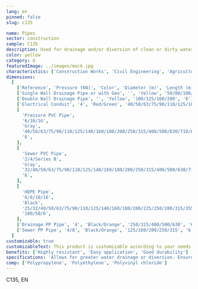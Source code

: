 ```yaml
---
lang: en
pinned: false
slug: c135

name: Pipes
sector: construction
sample: C135
description: Used for drainage and/or diversion of clean or dirty water, pipes have various applications in building drainage, industry, commerce, laboratories, underground installations, concrete structures, or bridge construction.
color: yellow
category: d
featuredImage: ../images/mock.jpg
characteristics: ['Construction Works', 'Civil Engineering', 'Agriculture']
dimensions:
  [
    ['Reference', 'Pressure (KN)', 'Color', 'Diameter (m)', 'Length (m)'],
    ['Single Wall Drainage Pipe or with Geo', '', 'Yellow', '50/80/100/125/160/200', '50'],
    ['Double Wall Drainage Pipe', '', 'Yellow', '100/125/160/200', '6'],
    ['Electrical Conduit', '4', 'Red/Green', '40/50/63/75/90/110/125/160/200', '6/50'],
    [
      'Pressure PVC Pipe',
      '6/10/16',
      'Gray',
      '40/50/63/75/90/110/125/140/160/180/200/250/315/400/500/630/710/800',
      '6',
    ],
    [
      'Sewer PVC Pipe',
      '2/4/Series B',
      'Gray',
      '32/40/50/63/75/90/110/125/140/160/180/200/250/315/400/500/630/710/800',
      '6',
    ],
    [
      'HDPE Pipe',
      '6/8/10/16',
      'Black',
      '25/32/40/50/63/75/90/110/125/140/160/180/200/225/250/280/315/355/400/450/500',
      '100/50/6',
    ],
    ['Drainage PP Pipe', '4', 'Black/Orange', '250/315/400/500/630', '6'],
    ['Sewer PP Pipe', '4/8', 'Black/Orange', '125/160/200/250/315', '6.2'],
  ]
customizable: true
customizableText: This product is customizable according to your needs. Contact us for more information.
benefits: ['Highly resistant', 'Easy application', 'Good durability']
specifications: 'Allows for greater water drainage or diversion. Ensures safety and protection of electrical cables.'
comp: ['Polypropylene', 'Polyethylene', 'Polyvinyl chloride']
---
```


C135, EN
